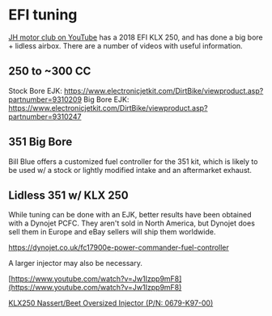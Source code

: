 # EFI tuning

[JH motor club on YouTube](https://www.youtube.com/channel/UCBVSfQiUQyrjkj3iOf6Os0Q) has a 2018 EFI KLX 250, and has done a big bore + lidless airbox. There are a number of videos with useful information.

## 250 to ~300 CC
Stock Bore EJK: https://www.electronicjetkit.com/DirtBike/viewproduct.asp?partnumber=9310209
Big Bore EJK: https://www.electronicjetkit.com/DirtBike/viewproduct.asp?partnumber=9310247

## 351 Big Bore

Bill Blue offers a customized fuel controller for the 351 kit, which is likely to be used w/ a stock or lightly modified intake and an aftermarket exhaust.

## Lidless 351 w/ KLX 250

While tuning can be done with an EJK, better results have been obtained with a Dynojet PCFC. They aren't sold in North America, but Dynojet does sell them in Europe and eBay sellers will ship them worldwide.

https://dynojet.co.uk/fc17900e-power-commander-fuel-controller

A larger injector may also be necessary.

[https://www.youtube.com/watch?v=Jw1Izpp9mF8](https://www.youtube.com/watch?v=Jw1Izpp9mF8)

[KLX250 Nassert/Beet Oversized Injector (P/N: 0679-K97-00)](https://japan.webike.net/products/20020763.html)
